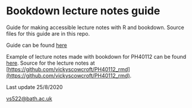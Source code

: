 # Bookdown lecture notes guide

Guide for making accessible lecture notes with R and bookdown. Source files for this guide are in this repo.

Guide can be found [here](https://vickyscowcroft.github.io/bookdown_lecture_notes_guide/)

Example of lecture notes made with bookdown for PH40112 can be found [here](https://vickyscowcroft.github.io/PH40112_rmd/). Source for the lecture notes at [https://github.com/vickyscowcroft/PH40112_rmd](https://github.com/vickyscowcroft/PH40112_rmd).

Last update 25/8/2020

vs522@bath.ac.uk


